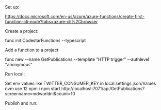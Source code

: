 Set up:

https://docs.microsoft.com/en-us/azure/azure-functions/create-first-function-cli-node?tabs=azure-cli%2Cbrowser

Create a project:

func init CodestarFunctions --typescript

Add a function to a project:

func new --name GetPublications --template "HTTP trigger" --authlevel "anonymous"

Run local:

Set env values like TWITTER_CONSUMER_KEY in local.settings.json/Values
nvm use 12
npm i
npm start
http://localhost:7071/api/GetPublications?screenname=mdworldnl&count=10

Publish and run:

